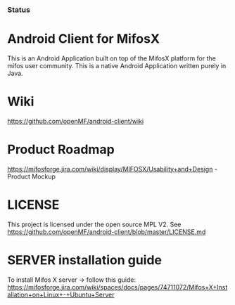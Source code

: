 ### Status

# Android Client for MifosX

This is an Android Application built on top of the MifosX platform for the mifos user community. This is a native Android Application written purely in Java.

# Wiki

https://github.com/openMF/android-client/wiki

# Product Roadmap

https://mifosforge.jira.com/wiki/display/MIFOSX/Usability+and+Design - Product Mockup

# LICENSE

This project is licensed under the open source MPL V2. See
https://github.com/openMF/android-client/blob/master/LICENSE.md

# SERVER installation guide

To install Mifos X server -> follow this guide:
https://mifosforge.jira.com/wiki/spaces/docs/pages/74711072/Mifos+X+Installation+on+Linux+-+Ubuntu+Server
